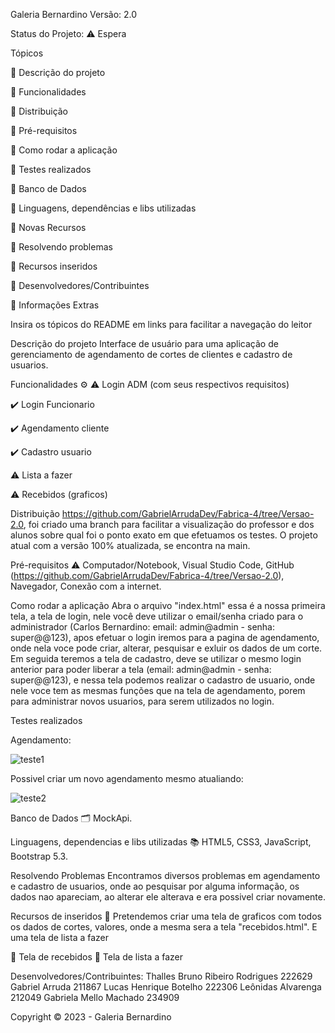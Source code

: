 Galeria Bernardino
Versão: 2.0

Status do Projeto: ⚠️ Espera 

Tópicos

🔹 Descrição do projeto

🔹 Funcionalidades

🔹 Distribuição

🔹 Pré-requisitos

🔹 Como rodar a aplicação

🔹 Testes realizados

🔹 Banco de Dados

🔹 Linguagens, dependências e libs utilizadas

🔹 Novas Recursos

🔹 Resolvendo problemas

🔹 Recursos inseridos

🔹 Desenvolvedores/Contribuintes

🔹 Informações Extras


Insira os tópicos do README em links para facilitar a navegação do leitor

Descrição do projeto
Interface de usuário para uma aplicação de gerenciamento de agendamento de cortes de clientes e cadastro de usuarios.

Funcionalidades ⚙️
⚠️ Login ADM (com seus respectivos requisitos)

✔️ Login Funcionario

✔️ Agendamento cliente

✔️ Cadastro usuario

⚠️ Lista a fazer

⚠️  Recebidos (graficos)

Distribuição
https://github.com/GabrielArrudaDev/Fabrica-4/tree/Versao-2.0, foi criado uma branch para facilitar a visualização do professor e dos alunos sobre qual foi o ponto exato em que efetuamos os testes. O projeto atual com a versão 100% atualizada, se encontra na main.

Pré-requisitos ⚠️
Computador/Notebook, Visual Studio Code, GitHub (https://github.com/GabrielArrudaDev/Fabrica-4/tree/Versao-2.0), Navegador, Conexão com a internet.

Como rodar a aplicação
Abra o arquivo "index.html" essa é a nossa primeira tela, a tela de login, nele você deve utilizar o email/senha criado para  o administrador (Carlos Bernardino: email: admin@admin - senha: super@@123), apos efetuar o login iremos para a pagina de agendamento, onde nela voce pode criar, alterar, pesquisar e exluir os dados de um corte. Em seguida teremos a tela de cadastro, deve se utilizar o mesmo login anterior para poder liberar a tela (email: admin@admin - senha: super@@123), e nessa tela podemos realizar o cadastro de usuario, onde nele voce tem as mesmas funções que na tela de agendamento, porem para administrar novos usuarios, para serem utilizados no login. 

Testes realizados
 
Agendamento:

![teste1](https://github.com/GabrielArrudaDev/Fabrica-4/assets/93550330/24a7a5d8-cbf3-4e7d-82dc-425ec748add7)

Possivel criar um novo agendamento mesmo atualiando:

![teste2](https://github.com/GabrielArrudaDev/Fabrica-4/assets/93550330/120b26fc-2173-4bc7-9d54-a045dc94b38c)


Banco de Dados 🗂️
MockApi.

Linguagens, dependencias e libs utilizadas 📚
HTML5, CSS3, JavaScript, Bootstrap 5.3.

Resolvendo Problemas 
Encontramos diversos problemas em agendamento e cadastro de usuarios, onde ao pesquisar por alguma informação, os dados nao apareciam, ao alterar ele alterava e era possivel criar novamente.

Recursos de inseridos 🧰
Pretendemos criar uma tela de graficos com todos os dados de cortes, valores, onde a mesma sera a tela "recebidos.html". E uma tela de lista a fazer

📝 Tela de recebidos
📝 Tela de lista a fazer

Desenvolvedores/Contribuintes:
Thalles Bruno Ribeiro Rodrigues 222629
Gabriel Arruda 211867
Lucas Henrique Botelho 222306
Leônidas Alvarenga 212049
Gabriela Mello Machado 234909

Copyright ©️ 2023 - Galeria Bernardino
